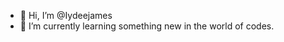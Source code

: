- 👋 Hi, I’m @Iydeejames
- 🌱 I’m currently learning something new in the world of codes.

<!---
Iydeejames/ 
--->
